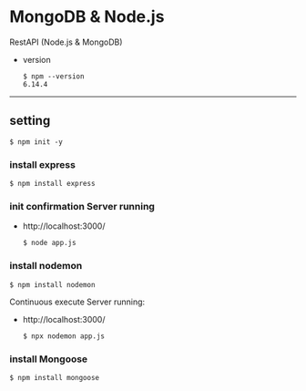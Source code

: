 # MongoDB & Node.js

RestAPI (Node.js &amp; MongoDB)

- version

  ```
  $ npm --version
  6.14.4
  ```

---

## setting

```
$ npm init -y
```

### install express

```
$ npm install express
```

### init confirmation Server running

- http://localhost:3000/

  ```
  $ node app.js
  ```

### install nodemon

```
$ npm install nodemon
```

Continuous execute Server running:

- http://localhost:3000/

  ```
  $ npx nodemon app.js
  ```

### install Mongoose

```
$ npm install mongoose
```
